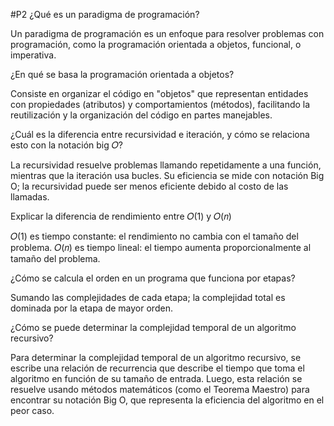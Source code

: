 #P2
¿Qué es un paradigma de programación?

Un paradigma de programación es un enfoque para resolver problemas con programación, como la programación orientada a objetos, funcional, o imperativa.

¿En qué se basa la programación orientada a objetos?

Consiste en organizar el código en "objetos" que representan entidades con propiedades (atributos) y comportamientos (métodos), facilitando la reutilización y  la organización del código en partes manejables.

¿Cuál es la diferencia entre recursividad e iteración, y cómo se relaciona esto con la notación big 𝑂?

La recursividad resuelve problemas llamando repetidamente a una función, mientras que la iteración usa bucles. Su eficiencia se mide con notación Big O; la recursividad puede ser menos eficiente debido al costo de las llamadas.

Explicar la diferencia de rendimiento entre 𝑂(1) y 𝑂(𝑛)

𝑂(1) es tiempo constante: el rendimiento no cambia con el tamaño del problema. 
𝑂(𝑛) es tiempo lineal: el tiempo aumenta proporcionalmente al tamaño del problema.

¿Cómo se calcula el orden en un programa que funciona por etapas?

Sumando las complejidades de cada etapa; la complejidad total es dominada por la etapa de mayor orden.

¿Cómo se puede determinar la complejidad temporal de un algoritmo recursivo?

Para determinar la complejidad temporal de un algoritmo recursivo, se escribe una relación de recurrencia que describe el tiempo que toma el algoritmo en función de su tamaño de entrada. Luego, esta relación se resuelve usando métodos matemáticos (como el Teorema Maestro) para encontrar su notación Big O, que representa la eficiencia del algoritmo en el peor caso.